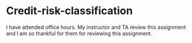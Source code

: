 # Credit-risk-classification
I have attended office hours. My instructor and TA review this assignment and I am so thankful for them for reviewing this assignment.

